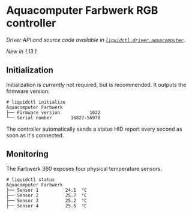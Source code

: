 # Aquacomputer Farbwerk RGB controller
_Driver API and source code available in [`liquidctl.driver.aquacomputer`](../liquidctl/driver/aquacomputer.py)._

_New in 1.13.1._<br>

## Initialization

Initialization is _currently_ not required, but is recommended. It outputs the firmware version:

```
# liquidctl initialize
Aquacomputer Farbwerk
├── Firmware version           1022
└── Serial number       16827-56978
```

The controller automatically sends a status HID report every second as soon as it's connected.

## Monitoring

The Farbwerk 360 exposes four physical temperature sensors.

```
# liquidctl status
Aquacomputer Farbwerk 
├── Sensor 1          24.1  °C
├── Sensor 2          25.7  °C
├── Sensor 3          25.2  °C
├── Sensor 4          25.6  °C
```


